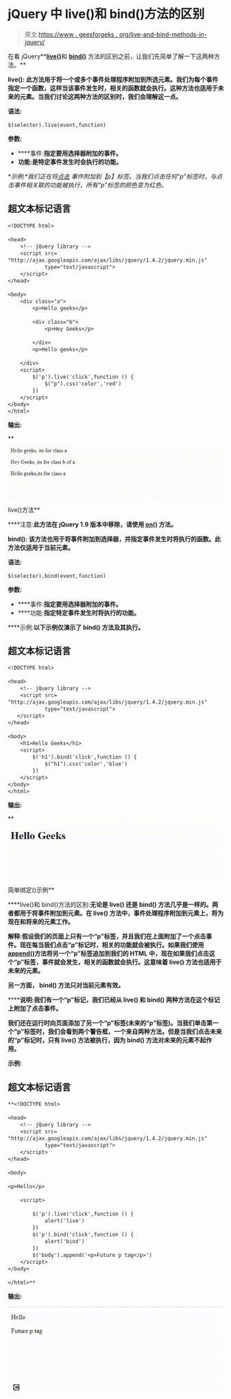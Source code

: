# jQuery 中 live()和 bind()方法的区别

> 原文:[https://www . geesforgeks . org/live-and-bind-methods-in-jquery/](https://www.geeksforgeeks.org/difference-between-live-and-bind-methods-in-jquery/)

在看 jQuery**[**live()**](https://www.geeksforgeeks.org/jquery-live-method/)和 [**bind()**](https://www.geeksforgeeks.org/jquery-bind-with-examples/) 方法的区别之前，让我们先简单了解一下这两种方法。**

****live():** 此方法用于将一个或多个事件处理程序附加到所选元素。我们为每个事件指定一个函数，这样当该事件发生时，相关的函数就会执行。这种方法也适用于未来的元素。当我们讨论这两种方法的区别时，我们会理解这一点。**

****语法:****

```
$(selector).live(event,function)
```

****参数:****

*   ****事件:**指定要用选择器附加的事件。**
*   ****功能**:是特定事件发生时会执行的功能。**

****示例:**我们正在将[*点击*](https://www.geeksforgeeks.org/how-to-click-on-a-paragraph-and-add-another-paragraph-using-jquery/) 事件附加到*【p】*标签。当我们点击任何*“p”*标签时，与*点击*事件相关联的功能被执行，所有*“p”*标签的颜色变为红色。**

## **超文本标记语言**

```
<!DOCTYPE html>

<head>
    <!-- jQuery library -->
    <script src=
"http://ajax.googleapis.com/ajax/libs/jquery/1.4.2/jquery.min.js" 
            type="text/javascript">
    </script>
</head>

<body>
    <div class="a">
        <p>Hello geeks</p>

        <div class="b">
            <p>Hey Geeks</p>

        </div>
        <p>Hello geeks</p>

    </div>
    <script>
        $('p').live('click',function () {
            $("p").css('color','red')
        })
    </script>
</body>
</html>
```

****输出:****

**![](img/4ca979e0e3321d1c81a298f4eda49258.png)

live()方法** 

****注意:**此方法在 jQuery 1.9 版本中移除，请使用 [**on()**](https://www.geeksforgeeks.org/jquery-on-with-examples/) 方法。**

****bind():** 该方法也用于将事件附加到选择器，并指定事件发生时将执行的函数。此方法仅适用于当前元素。**

****语法:****

```
$(selector).bind(event,function)
```

****参数:****

*   ****事件:**指定要用选择器附加的事件。**
*   ****功能:**指定特定事件发生时将执行的功能。**

****示例:**以下示例仅演示了 **bind()** 方法及其执行。**

## **超文本标记语言**

```
<!DOCTYPE html>

<head>
    <!-- jQuery library -->
    <script src=
"http://ajax.googleapis.com/ajax/libs/jquery/1.4.2/jquery.min.js" 
            type="text/javascript">
   </script>
</head>

<body>
    <h1>Hello Geeks</h1>
    <script>
        $('h1').bind('click',function () {
            $("h1").css('color','blue')
        })
    </script>
</body>
</html>
```

****输出:****

**![](img/a9bfbdeeee90ba7c99ba1c7a7e26b667.png)

简单绑定()示例** 

****live()和 bind()方法的区别:**无论是 **live()** 还是 **bind()** 方法几乎是一样的。两者都用于将事件附加到元素。在 **live()** 方法中，事件处理程序附加到元素上，将为现在和将来的元素工作。**

****解释:**假设我们的页面上只有一个“p”标签，并且我们在上面附加了一个点击事件。现在每当我们点击“p”标记时，相关的功能就会被执行。如果我们使用**[**append()**](https://www.geeksforgeeks.org/jquery-append-method/)方法将另一个“p”标签追加到我们的 HTML 中，现在如果我们点击这个“p”标签，事件就会发生，相关的函数就会执行。这意味着 **live()** 方法也适用于未来的元素。****

****另一方面， **bind()** 方法只对当前元素有效。****

******说明:**我们有一个“p”标记，我们已经从 **live()** 和 **bind()** 两种方法在这个标记上附加了点击事件。****

****我们还在运行时向页面添加了另一个“p”标签(未来的“p”标签)。当我们单击第一个“p”标签时，我们会看到两个警告框，一个来自两种方法。但是当我们点击未来的“p”标记时，只有 **live()** 方法被执行，因为 **bind()** 方法对未来的元素不起作用。****

******示例:******

## ****超文本标记语言****

```
**<!DOCTYPE html>

<head>
    <!-- jQuery library -->
    <script src=
"http://ajax.googleapis.com/ajax/libs/jquery/1.4.2/jquery.min.js" 
            type="text/javascript">
    </script>
</head>

<body>

<p>Hello</p>

    <script>

        $('p').live('click',function () {
            alert('live')
        })
        $('p').bind('click',function () {
            alert('bind')
        })
        $('body').append('<p>Future p tag</p>')
    </script>
</body>

</html>**
```

******输出:******

****![](img/3fc0d5ad984a2f853aa8926ef738fc32.png)****